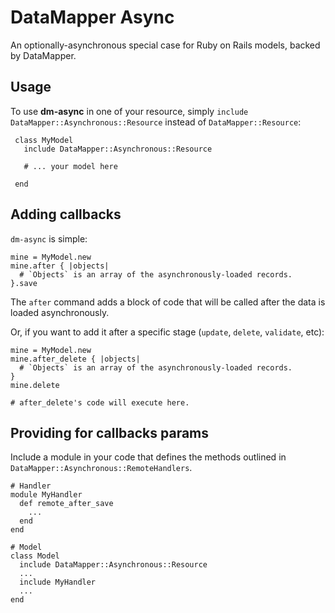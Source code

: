 DataMapper Async
=========

An optionally-asynchronous special case for Ruby on Rails models, backed by DataMapper.

Usage
-----

To use **dm-async** in one of your resource, simply `include` `DataMapper::Asynchronous::Resource` instead of `DataMapper::Resource`:

     class MyModel
       include DataMapper::Asynchronous::Resource
     
       # ... your model here

     end


Adding callbacks
----------------

`dm-async` is simple:

    mine = MyModel.new
    mine.after { |objects| 
      # `Objects` is an array of the asynchronously-loaded records.
    }.save
    
The `after` command adds a block of code that will be called after the data is loaded asynchronously.
    
Or, if you want to add it after a specific stage (`update`, `delete`, `validate`, etc):

    mine = MyModel.new
    mine.after_delete { |objects| 
      # `Objects` is an array of the asynchronously-loaded records.
    }
    mine.delete
    
    # after_delete's code will execute here.
    
Providing for callbacks params
------------------------------

Include a module in your code that defines the methods outlined in `DataMapper::Asynchronous::RemoteHandlers`.

    # Handler
    module MyHandler
      def remote_after_save
        ...
      end
    end
    
    # Model
    class Model
      include DataMapper::Asynchronous::Resource
      ...
      include MyHandler      
      ...
    end
    

